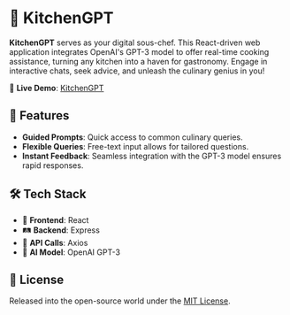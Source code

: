 # 🍳 KitchenGPT

**KitchenGPT** serves as your digital sous-chef. This React-driven web application integrates OpenAI's GPT-3 model to offer real-time cooking assistance, turning any kitchen into a haven for gastronomy. Engage in interactive chats, seek advice, and unleash the culinary genius in you!

🔗 **Live Demo**: [KitchenGPT](https://kitchen-gpt.vercel.app/)

## 🌟 Features
- **Guided Prompts**: Quick access to common culinary queries.
- **Flexible Queries**: Free-text input allows for tailored questions.
- **Instant Feedback**: Seamless integration with the GPT-3 model ensures rapid responses.

## 🛠 Tech Stack
- 🎨 **Frontend**: React
- 🛤 **Backend**: Express
- 📡 **API Calls**: Axios
- 🧠 **AI Model**: OpenAI GPT-3


## 📜 License
Released into the open-source world under the [MIT License](LICENSE).


